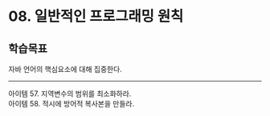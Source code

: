 
# 08. 일반적인 프로그래밍 원칙

## 학습목표
자바 언어의 핵심요소에 대해 집중한다.


---

아이템 57. 지역변수의 범위를 최소화하라. <br>
아이템 58. 적시에 방어적 복사본을 만들라. <br>









